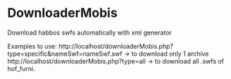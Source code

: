 # DownloaderMobis
Download habbos swfs automatically with xml generator

Examples to use:
http://localhost/downloaderMobis.php?type=specific&nameSwf=nameSwf.swf -> to download only 1 archive
http://localhost/downloaderMobis.php?type=all -> to download all .swfs of hof_furni.
